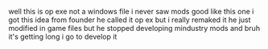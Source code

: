 well this is op exe not a windows file
i never saw mods good like this one 
i got this idea from founder he called it op ex
but i really remaked it he just modified 
in game files but he stopped developing 
mindustry mods and bruh it's getting long 
i go to develop it 

